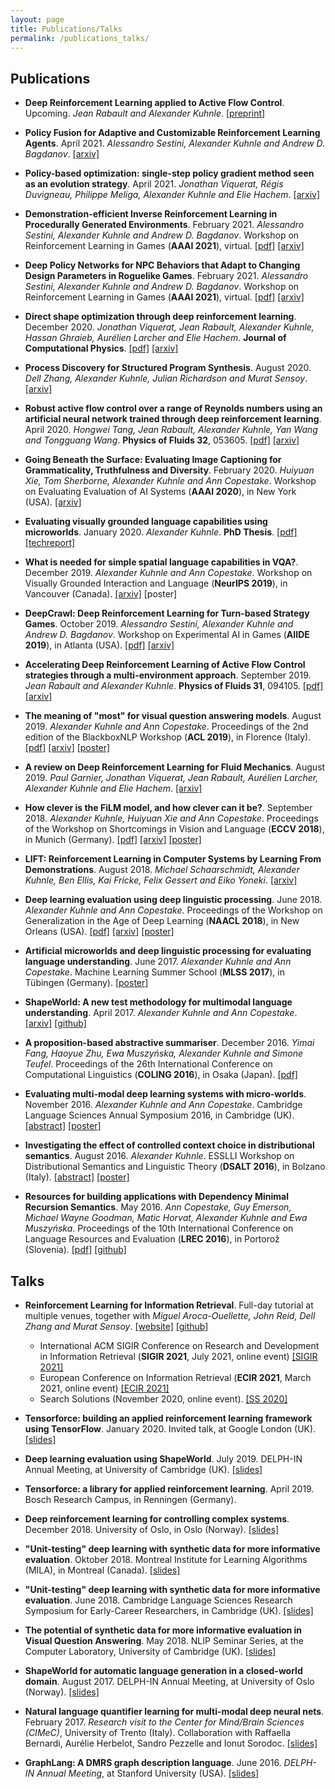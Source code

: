 ```yaml
---
layout: page
title: Publications/Talks
permalink: /publications_talks/
---
```



## Publications

- **Deep Reinforcement Learning applied to Active Flow Control**. Upcoming. *Jean Rabault and Alexander Kuhnle*. [[preprint]](https://www.researchgate.net/profile/Jean-Rabault-2/publication/343934046_DEEP_REINFORCEMENT_LEARNING_APPLIED_TO_ACTIVE_FLOW_CONTROL/links/5fa4fad6a6fdcc062418972c/DEEP-REINFORCEMENT-LEARNING-APPLIED-TO-ACTIVE-FLOW-CONTROL.pdf)

- **Policy Fusion for Adaptive and Customizable Reinforcement Learning Agents**. April 2021. *Alessandro Sestini, Alexander Kuhnle and Andrew D. Bagdanov*. [[arxiv]](https://arxiv.org/abs/2104.10610)

- **Policy-based optimization: single-step policy gradient method seen as an evolution strategy**. April 2021. *Jonathan Viquerat, Régis Duvigneau, Philippe Meliga, Alexander Kuhnle and Elie Hachem*. [[arxiv]](https://arxiv.org/abs/2104.06175)

- **Demonstration-efficient Inverse Reinforcement Learning in Procedurally Generated Environments**. February 2021. *Alessandro Sestini, Alexander Kuhnle and Andrew D. Bagdanov*. Workshop on Reinforcement Learning in Games (**AAAI 2021**), virtual. [[pdf]](http://aaai-rlg.mlanctot.info/papers/AAAI21-RLG_paper_19.pdf) [[arxiv]](https://arxiv.org/abs/2012.02527)

- **Deep Policy Networks for NPC Behaviors that Adapt to Changing Design Parameters in Roguelike Games**. February 2021. *Alessandro Sestini, Alexander Kuhnle and Andrew D. Bagdanov*. Workshop on Reinforcement Learning in Games (**AAAI 2021**), virtual. [[pdf]](http://aaai-rlg.mlanctot.info/papers/AAAI21-RLG_paper_17.pdf) [[arxiv]](https://arxiv.org/abs/2012.03532)

- **Direct shape optimization through deep reinforcement learning**. December 2020. *Jonathan Viquerat, Jean Rabault, Alexander Kuhnle, Hassan Ghraieb, Aurélien Larcher and Elie Hachem*. **Journal of Computational Physics**. [[pdf]](https://www.sciencedirect.com/science/article/pii/S0021999120308548) [[arxiv]](https://arxiv.org/abs/1908.09885)

- **Process Discovery for Structured Program Synthesis**. August 2020. *Dell Zhang, Alexander Kuhnle, Julian Richardson and Murat Sensoy*. [[arxiv]](https://arxiv.org/abs/2008.05804)

- **Robust active flow control over a range of Reynolds numbers using an artificial neural network trained through deep reinforcement learning**. April 2020. *Hongwei Tang, Jean Rabault, Alexander Kuhnle, Yan Wang and Tongguang Wang*. **Physics of Fluids 32**, 053605. [[pdf]](https://aip.scitation.org/doi/10.1063/5.0006492) [[arxiv]](https://arxiv.org/abs/2004.12417)

- **Going Beneath the Surface: Evaluating Image Captioning for Grammaticality, Truthfulness and Diversity**. February 2020. *Huiyuan Xie, Tom Sherborne, Alexander Kuhnle and Ann Copestake*. Workshop on Evaluating Evaluation of AI Systems (**AAAI 2020**), in New York (USA). [[arxiv]](https://arxiv.org/abs/1912.08960)

- **Evaluating visually grounded language capabilities using microworlds**. January 2020. *Alexander Kuhnle*. **PhD Thesis**. [[pdf]](https://www.repository.cam.ac.uk/handle/1810/302101) [[techreport]](https://www.cl.cam.ac.uk/techreports/UCAM-CL-TR-942.html)

- **What is needed for simple spatial language capabilities in VQA?**. December 2019. *Alexander Kuhnle and Ann Copestake*. Workshop on Visually Grounded Interaction and Language (**NeurIPS 2019**), in Vancouver (Canada). [[arxiv]](https://arxiv.org/abs/1908.06336) [poster]

- **DeepCrawl: Deep Reinforcement Learning for Turn-based Strategy Games**. October 2019. *Alessandro Sestini, Alexander Kuhnle and Andrew D. Bagdanov*. Workshop on Experimental AI in Games (**AIIDE 2019**), in Atlanta (USA). [[pdf]](http://www.exag.org/2019/papers/EXAG_2019_paper_1.pdf) [[arxiv]](https://arxiv.org/abs/2012.01914)

- **Accelerating Deep Reinforcement Learning of Active Flow Control strategies through a multi-environment approach**. September 2019. *Jean Rabault and Alexander Kuhnle*. **Physics of Fluids 31**, 094105. [[pdf]](https://aip.scitation.org/doi/10.1063/1.5116415) [[arxiv]](https://arxiv.org/abs/1906.10382)

- **The meaning of "most" for visual question answering models**. August 2019. *Alexander Kuhnle and Ann Copestake*. Proceedings of the 2nd edition of the BlackboxNLP Workshop (**ACL 2019**), in Florence (Italy). [[pdf]](https://www.aclweb.org/anthology/W19-4806/) [[arxiv]](https://arxiv.org/abs/1812.11737) [[poster]](assets/pdfs/acl2019_poster.pdf)

- **A review on Deep Reinforcement Learning for Fluid Mechanics**. August 2019. *Paul Garnier, Jonathan Viquerat, Jean Rabault, Aurélien Larcher, Alexander Kuhnle and Elie Hachem*. [[arxiv]](https://arxiv.org/abs/1908.04127)

- **How clever is the FiLM model, and how clever can it be?**. September 2018. *Alexander Kuhnle, Huiyuan Xie and Ann Copestake*. Proceedings of the Workshop on Shortcomings in Vision and Language (**ECCV 2018**), in Munich (Germany). [[pdf]](http://openaccess.thecvf.com/content_eccv_2018_workshops/w21/html/Kuhnle_How_clever_is_the_FiLM_model_and_how_clever_can_ECCVW_2018_paper.html) [[arxiv]](https://arxiv.org/abs/1809.03044) [[poster]](assets/pdfs/eccv2018_poster.pdf)

- **LIFT: Reinforcement Learning in Computer Systems by Learning From Demonstrations**. August 2018. *Michael Schaarschmidt, Alexander Kuhnle, Ben Ellis, Kai Fricke, Felix Gessert and Eiko Yoneki*. [[arxiv]](https://arxiv.org/abs/1808.07903)

- **Deep learning evaluation using deep linguistic processing**. June 2018. *Alexander Kuhnle and Ann Copestake*. Proceedings of the Workshop on Generalization in the Age of Deep Learning (**NAACL 2018**), in New Orleans (USA). [[pdf]](https://www.aclweb.org/anthology/W18-1003/) [[arxiv]](https://arxiv.org/abs/1706.01322) [[poster]](assets/pdfs/naacl2018_poster.pdf)

- **Artificial microworlds and deep linguistic processing for evaluating language understanding**. June 2017. *Alexander Kuhnle and Ann Copestake*. Machine Learning Summer School (**MLSS 2017**), in Tübingen (Germany). [[poster]](assets/pdfs/mlss2017_poster.pdf)

- **ShapeWorld: A new test methodology for multimodal language understanding**. April 2017. *Alexander Kuhnle and Ann Copestake*. [[arxiv]](https://arxiv.org/abs/1704.04517) [[github]](https://github.com/AlexKuhnle/ShapeWorld)

- **A proposition-based abstractive summariser**. December 2016. *Yimai Fang, Haoyue Zhu, Ewa Muszyńska, Alexander Kuhnle and Simone Teufel*. Proceedings of the 26th International Conference on Computational Linguistics (**COLING 2016**), in Osaka (Japan). [[pdf]](https://www.aclweb.org/anthology/C16-1055/)

- **Evaluating multi-modal deep learning systems with micro-worlds**. November 2016. *Alexander Kuhnle and Ann Copestake*. Cambridge Language Sciences Annual Symposium 2016, in Cambridge (UK). [[abstract]](assets/pdfs/clsas2016_abstract.pdf) [[poster]](assets/pdfs/clsas2016_poster.pdf)

- **Investigating the effect of controlled context choice in distributional semantics**. August 2016. *Alexander Kuhnle*. ESSLLI Workshop on Distributional Semantics and Linguistic Theory (**DSALT 2016**), in Bolzano (Italy). [[abstract]](assets/pdfs/dsalt2016_abstract.pdf) [[poster]](assets/pdfs/dsalt2016_poster.pdf)

- **Resources for building applications with Dependency Minimal Recursion Semantics**. May 2016. *Ann Copestake, Guy Emerson, Michael Wayne Goodman, Matic Horvat, Alexander Kuhnle and Ewa Muszyńska*. Proceedings of the 10th International Conference on Language Resources and Evaluation (**LREC 2016**), in Portorož (Slovenia). [[pdf]](http://www.lrec-conf.org/proceedings/lrec2016/summaries/634.html) [[github]](https://arxiv.org/abs/1912.08960)



## Talks

- **Reinforcement Learning for Information Retrieval**. Full-day tutorial at multiple venues, together with *Miguel Aroca-Ouellette, John Reid, Dell Zhang and Murat Sensoy*. [[website]](https://rl-starterpack.github.io/) [[github]](https://github.com/RL-Starterpack/rl-starterpack/)
    - International ACM SIGIR Conference on Research and Development in Information Retrieval (**SIGIR 2021**, July 2021, online event) [[SIGIR 2021]](https://sigir.org/sigir2021/tutorials/)
    - European Conference on Information Retrieval (**ECIR 2021**, March 2021, online event) [[ECIR 2021]](https://www.ecir2021.eu/tutorials/)
    - Search Solutions (November 2020, online event). [[SS 2020]](https://irsg.bcs.org/SearchSolutions/2020/ss2020tutorials.php)

- **Tensorforce: building an applied reinforcement learning framework using TensorFlow**. January 2020. Invited talk, at Google London (UK). [[slides]](assets/pdfs/google2020_slides.pdf)

- **Deep learning evaluation using ShapeWorld**. July 2019. DELPH-IN Annual Meeting, at University of Cambridge (UK). [[slides]](assets/pdfs/delphin2019_slides.pdf)

- **Tensorforce: a library for applied reinforcement learning**. April 2019. Bosch Research Campus, in Renningen (Germany).

- **Deep reinforcement learning for controlling complex systems**. December 2018. University of Oslo, in Oslo (Norway). [[slides]](assets/pdfs/oslo2018_slides.pdf)

- **"Unit-testing" deep learning with synthetic data for more informative evaluation**. Oktober 2018. Montreal Institute for Learning Algorithms (MILA), in Montreal (Canada). [[slides]](assets/pdfs/mila2018_slides.pdf)

- **"Unit-testing" deep learning with synthetic data for more informative evaluation**. June 2018. Cambridge Language Sciences Research Symposium for Early-Career Researchers, in Cambridge (UK). [[slides]](assets/pdfs/cls2018_slides.pdf)

- **The potential of synthetic data for more informative evaluation in Visual Question Answering**. May 2018. NLIP Seminar Series, at the Computer Laboratory, University of Cambridge (UK). [[slides]](assets/pdfs/nlipseminar2018_slides.pdf)

- **ShapeWorld for automatic language generation in a closed-world domain**. August 2017. DELPH-IN Annual Meeting, at University of Oslo (Norway). [[slides]](assets/pdfs/delphin2017_slides.pdf)

- **Natural language quantifier learning for multi-modal deep neural nets**. February 2017. *Research visit to the Center for Mind/Brain Sciences (CIMeC)*, University of Trento (Italy). Collaboration with Raffaella Bernardi, Aurélie Herbelot, Sandro Pezzelle and Ionut Sorodoc. [[slides]](assets/pdfs/trento2017_slides.pdf)

- **GraphLang: A DMRS graph description language**. June 2016. *DELPH-IN Annual Meeting*, at Stanford University (USA). [[slides]](assets/pdfs/delphin2016_slides.pdf)
